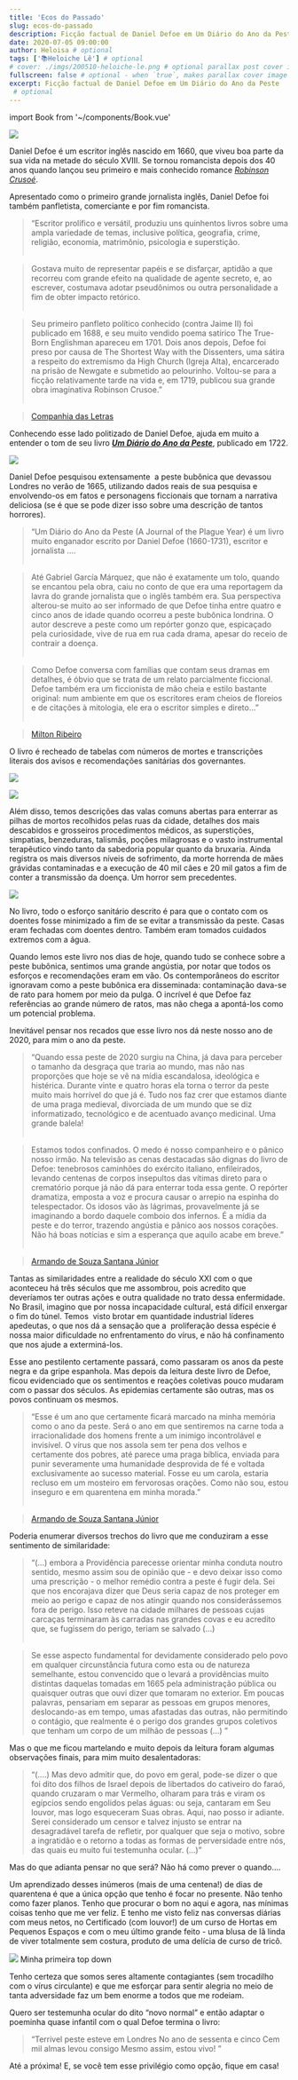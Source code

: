 ```yaml
---
title: 'Ecos do Passado'
slug: ecos-do-passado
description: Ficção factual de Daniel Defoe em Um Diário do Ano da Peste
date: 2020-07-05 09:00:00
author: Heloisa # optional
tags: ['📚Heloiche Lê'] # optional
# cover: ./imgs/200510-heloiche-le.png # optional parallax post cover image
fullscreen: false # optional - when `true`, makes parallax cover image take up full viewport height
excerpt: Ficção factual de Daniel Defoe em Um Diário do Ano da Peste
 # optional
---
```


import Book from '~/components/Book.vue'

![](./imgs/daniel-defoe.jpg)

Daniel Defoe é um escritor inglês nascido em 1660, que viveu boa parte da sua vida na metade do século XVIII. Se tornou romancista depois dos 40 anos quando lançou seu primeiro e mais conhecido romance _[Robinson Crusoé](https://amzn.to/2C044gp)_.

Apresentado como o primeiro grande jornalista inglês, Daniel Defoe foi também panfletista, comerciante e por fim romancista.

> “Escritor prolífico e versátil, produziu uns quinhentos livros sobre uma ampla variedade de temas, inclusive política, geografia, crime, religião, economia, matrimônio, psicologia e superstição.
<br/><br/>

> Gostava muito de representar papéis e se disfarçar, aptidão a que recorreu com grande efeito na qualidade de agente secreto, e, ao escrever, costumava adotar pseudônimos ou outra personalidade a fim de obter impacto retórico.
<br/><br/>

> Seu primeiro panfleto político conhecido (contra Jaime II) foi publicado em 1688, e seu muito vendido poema satírico The True-Born Englishman apareceu em 1701. Dois anos depois, Defoe foi preso por causa de The Shortest Way with the Dissenters, uma sátira a respeito do extremismo da High Church (Igreja Alta), encarcerado na prisão de Newgate e submetido ao pelourinho. Voltou-se para a ficção relativamente tarde na vida e, em 1719, publicou sua grande obra imaginativa Robinson Crusoe.”
<br/><br/>

> [Companhia das Letras](https://www.companhiadasletras.com.br/autor.php?codigo=01040)

Conhecendo esse lado politizado de Daniel Defoe, ajuda em muito a entender o tom de seu livro ***[Um Diário do Ano da Peste](https://amzn.to/2YZNQwR)***, publicado em 1722.

<book title="Um Diário do Ano da Peste" author="Daniel Defoe" link="https://amzn.to/2YZNQwR">
<a target="_blank"  href="https://www.amazon.com.br/gp/product/8574210781/ref=as_li_tl?ie=UTF8&camp=1789&creative=9325&creativeASIN=8574210781&linkCode=as2&tag=heloiche01-20&linkId=6b2fb91db72bc83e7b9fb1e4a9e728a5"><img border="0" src="//ws-na.amazon-adsystem.com/widgets/q?_encoding=UTF8&MarketPlace=BR&ASIN=8574210781&ServiceVersion=20070822&ID=AsinImage&WS=1&Format=_SL250_&tag=heloiche01-20" ></a>
</book>

Daniel Defoe pesquisou extensamente  a peste bubônica que devassou Londres no verão de 1665, utilizando dados reais de sua pesquisa e  envolvendo-os em fatos e personagens ficcionais que tornam a narrativa deliciosa (se é que se pode dizer isso sobre uma descrição de tantos horrores).

> “Um Diário do Ano da Peste (A Journal of the Plague Year) é um livro muito enganador escrito por Daniel Defoe (1660-1731), escritor e jornalista ....
<br/><br/>

> Até Gabriel García Márquez, que não é exatamente um tolo, quando se encantou pela obra, caiu no conto de que era uma reportagem da lavra do grande jornalista que o inglês também era. Sua perspectiva alterou-se muito ao ser informado de que Defoe tinha entre quatro e cinco anos de idade quando ocorreu a peste bubônica londrina. O autor descreve a peste como um repórter gonzo que, espicaçado pela curiosidade, vive de rua em rua cada drama, apesar do receio de contrair a doença.
<br/><br/>

> Como Defoe conversa com famílias que contam seus dramas em detalhes, é óbvio que se trata de um relato parcialmente ficcional. Defoe também era um ficcionista de mão cheia e estilo bastante original: num ambiente em que os escritores eram cheios de floreios e de citações à mitologia, ele era o escritor simples e direto…”
<br/><br/>

> [Milton Ribeiro](https://miltonribeiro.sul21.com.br/tag/um-diario-do-ano-da-peste/)

O livro é recheado de tabelas com números de mortes e transcrições literais dos avisos e recomendações sanitárias dos governantes. 

![](./imgs/peste-01.jpg)

![](./imgs/peste-02.jpg)

Além disso, temos descrições das valas comuns abertas para enterrar as pilhas de mortos recolhidos pelas ruas da cidade, detalhes dos mais descabidos e grosseiros procedimentos médicos, as superstições, simpatias, benzeduras, talismãs, poções milagrosas e o vasto instrumental terapêutico vindo tanto da sabedoria popular quanto da bruxaria. Ainda registra os mais diversos níveis de sofrimento, da morte horrenda de mães grávidas contaminadas e a execução de 40 mil cães e 20 mil gatos a fim de conter a transmissão da doença. Um horror sem precedentes.

![](./imgs/peste-03.png)

No livro, todo o esforço sanitário descrito é para que o contato com os doentes fosse minimizado a fim de se evitar a transmissão da peste. Casas eram fechadas com doentes dentro. Também eram tomados cuidados extremos com a água.

Quando lemos este livro nos dias de hoje, quando tudo se conhece sobre a peste bubônica, sentimos uma grande angústia, por notar que todos os esforços e recomendações eram em vão. Os contemporâneos do escritor ignoravam como a peste bubônica era disseminada: contaminação dava-se de rato para homem por meio da pulga. O incrível é que Defoe faz referências ao grande número de ratos, mas não chega a apontá-los como um potencial problema.

Inevitável pensar nos recados que esse livro nos dá neste nosso ano de 2020, para mim o ano da peste.

> “Quando essa peste de 2020 surgiu na China, já dava para perceber o tamanho da desgraça que traria ao mundo, mas não nas proporções que hoje se vê na mídia escandalosa, ideológica e histérica. Durante vinte e quatro horas ela torna o terror da peste muito mais horrível do que já é. Tudo nos faz crer que estamos diante de uma praga medieval, divorciada de um mundo que se diz informatizado, tecnológico e de acentuado avanço medicinal. Uma grande balela!
<br/><br/>

> Estamos todos confinados. O medo é nosso companheiro e o pânico nosso irmão. Na televisão as cenas destacadas são dignas do livro de Defoe: tenebrosos caminhões do exército italiano, enfileirados, levando centenas de corpos insepultos das vítimas direto para o crematório porque já não dá para enterrar toda essa gente. O repórter dramatiza, emposta a voz e procura causar o arrepio na espinha do telespectador. Os idosos vão às lágrimas, provavelmente já se imaginando a bordo daquele comboio dos infernos. É a mídia da peste e do terror, trazendo angústia e pânico aos nossos corações. Não há boas notícias e sim a esperança que aquilo acabe em breve.”
<br/><br/>

> [Armando de Souza Santana Júnior](https://www.revistaideias.com.br/2020/04/07/o-ano-da-peste/)

Tantas as similaridades entre a realidade do século XXI com o que aconteceu há três séculos que me assombrou, pois acredito que  deveríamos ter outras ações e outra qualidade no trato dessa enfermidade.  No Brasil, imagino que por nossa incapacidade cultural, está difícil enxergar o fim do túnel. Temos  visto brotar em quantidade industrial líderes apedeutas, o que nos dá a sensação que a  proliferação dessa espécie é nossa maior dificuldade no enfrentamento do vírus, e não há confinamento que nos ajude a exterminá-los.

Esse ano pestilento certamente passará, como passaram os anos da peste negra e da gripe espanhola. Mas depois da leitura deste livro de Defoe, ficou evidenciado que os sentimentos e reações coletivas pouco mudaram com o passar dos séculos. As epidemias certamente são outras, mas os povos continuam os mesmos.

> “Esse é um ano que certamente ficará marcado na minha memória como o ano da peste. Será o ano em que sentiremos na carne toda a irracionalidade dos homens frente a um inimigo incontrolável e invisível. O vírus que nos assola sem ter pena dos velhos e certamente dos pobres, até parece uma praga bíblica, enviada para punir severamente uma humanidade desprovida de fé e voltada exclusivamente ao sucesso material. Fosse eu um carola, estaria recluso em um mosteiro em fervorosas orações. Como não sou, estou inseguro e em quarentena em minha morada.”
<br/><br/>

> [Armando de Souza Santana Júnior](https://www.revistaideias.com.br/2020/04/07/o-ano-da-peste/)

Poderia enumerar diversos trechos do livro que me conduziram a esse sentimento de similaridade:

> “(...) embora a Providência parecesse orientar minha conduta noutro sentido, mesmo assim sou de opinião que - e devo deixar isso como uma prescrição - o melhor remédio contra a peste é fugir dela. Sei que nos encorajava dizer que Deus seria capaz de nos proteger em meio ao perigo e capaz de nos atingir quando nos considerássemos fora de perigo. Isso reteve na cidade milhares de pessoas cujas carcaças terminaram às carradas nas grandes covas e eu acredito que, se fugissem do perigo, teriam se salvado (...)
<br/><br/>

> Se esse aspecto fundamental for devidamente considerado pelo povo em qualquer circunstância futura como esta ou de natureza semelhante, estou convencido que o levará a providências muito distintas daquelas tomadas em 1665 pela administração pública ou quaisquer outras que ouvi dizer que tomaram no exterior. Em poucas palavras, pensariam em separar as pessoas em grupos menores, deslocando-as em tempo, umas afastadas das outras, não permitindo o contágio, que realmente é o perigo dos grandes grupos coletivos que tenham um corpo de um milhão de pessoas (...) ”

Mas o que me ficou martelando e muito depois da leitura foram algumas observações finais, para mim muito desalentadoras:

> “(....) Mas devo admitir que, do povo em geral, pode-se dizer o que foi dito dos filhos de Israel depois de libertados do cativeiro do faraó, quando cruzaram o mar Vermelho, olharam para trás e viram os egípcios sendo engolidos pelas águas: ou seja, cantaram em Seu louvor, mas logo esqueceram Suas obras. Aqui, nao posso ir adiante. Serei considerado um censor e talvez injusto se entrar na desagradável tarefa de refletir, por qualquer que seja o motivo, sobre a ingratidão e o retorno a todas as formas de perversidade entre nós, das quais eu muito fui testemunha ocular. (...)”

Mas do que adianta pensar no que será? Não há como prever o quando….

Um aprendizado desses inúmeros (mais de uma centena!) de dias de quarentena é que a única opção que tenho é focar no presente. Não tenho como fazer planos. Tenho que procurar o bom no aqui e agora, nas mínimas coisas tenho que me ver feliz. E tenho me visto feliz nas conversas diárias com meus netos, no Certificado (com louvor!) de um curso de Hortas em Pequenos Espaços e com o meu último grande feito - uma blusa de lã linda de viver totalmente sem costura, produto de uma delícia de curso de tricô.

![](./imgs/trico.jpg)
Minha primeira top down

Tenho certeza que somos seres altamente contagiantes (sem trocadilho com o vírus circulante) e que me esforçar para sentir alegria no meio de tanta adversidade faz um bem enorme a todos que me rodeiam.

Quero ser testemunha ocular do dito “novo normal” e então adaptar o poeminha quase infantil com o qual Defoe termina o livro:

> “Terrivel peste esteve em Londres
> No ano de sessenta e cinco
> Cem mil almas levou consigo
> Mesmo assim, estou vivo! ”

Até a próxima! E, se você tem esse privilégio como opção, fique em casa!
